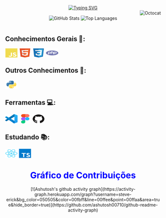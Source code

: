 <div align="center">
  <a href="https://git.io/typing-svg">
    <img src="https://readme-typing-svg.demolab.com?font=Inter&size=28&pause=300&color=0CB8F7FF&center=true&vCenter=true&width=435&lines=Olá+eu+sou+Erick+Silva+%F0%9F%96%90;Tenho+19+anos+😄;Programador+front-end+junior+%E2%98%95;" alt="Typing SVG" />
  </a>
</div>

<div align="right">
  <img height="300em" src="https://cdn.discordapp.com/attachments/1036420102612074566/1036420148497764393/octocat-1667150298672.png" alt="Octocat" />
</div>

<div align="center">
  <img height="160em" src="https://github-readme-stats.vercel.app/api?username=steve-erick&show_icons=true&theme=algolia&include_all_commits=true&count_private=true" alt="GitHub Stats" />
  <img height="160em" src="https://github-readme-stats.vercel.app/api/top-langs/?username=steve-erick&layout=compact&langs_count=7&theme=algolia" alt="Top Languages" />
</div>

<br />

<div align="center" style="display: inline-block; text-align: left;">
  <h2>Conhecimentos Gerais 🥇:</h2>
  <img align="center" alt="JavaScript" height="30" width="40" src="https://raw.githubusercontent.com/devicons/devicon/master/icons/javascript/javascript-plain.svg" />
  <img align="center" alt="HTML5" height="30" width="40" src="https://raw.githubusercontent.com/devicons/devicon/master/icons/html5/html5-original.svg" />
  <img align="center" alt="CSS3" height="30" width="40" src="https://raw.githubusercontent.com/devicons/devicon/master/icons/css3/css3-original.svg" />
  <img align="center" alt="PHP" height="30" width="40" src="https://raw.githubusercontent.com/devicons/devicon/master/icons/php/php-plain.svg" />

  <h2>Outros Conhecimentos 🥈:</h2>
  <img align="center" alt="Python" height="30" width="40" src="https://raw.githubusercontent.com/devicons/devicon/master/icons/python/python-original.svg" />

  <h2>Ferramentas 💻:</h2>
  <img align="center" alt="VSCode" height="30" width="40" src="https://raw.githubusercontent.com/devicons/devicon/master/icons/vscode/vscode-original.svg" />
  <img align="center" alt="Figma" height="30" width="40" src="https://raw.githubusercontent.com/devicons/devicon/master/icons/figma/figma-original.svg" />
  <img align="center" alt="GitHub" height="30" width="40" src="https://raw.githubusercontent.com/devicons/devicon/master/icons/github/github-original.svg" />

  <h2>Estudando 📚:</h2>
  <img align="center" alt="React" height="30" width="40" src="https://raw.githubusercontent.com/devicons/devicon/master/icons/react/react-original.svg" />
  <img align="center" alt="TypeScript" height="30" width="40" src="https://raw.githubusercontent.com/devicons/devicon/master/icons/typescript/typescript-plain.svg" />
</div>

<br />

<h1 align="center" style="color:blue;">Gráfico de Contribuições</h1>

<div align="center">
  [![Ashutosh's github activity graph](https://activity-graph.herokuapp.com/graph?username=steve-erick&bg_color=050505&color=00fbff&line=00ffee&point=00ffaa&area=true&hide_border=true)](https://github.com/ashutosh00710/github-readme-activity-graph)
</div>

